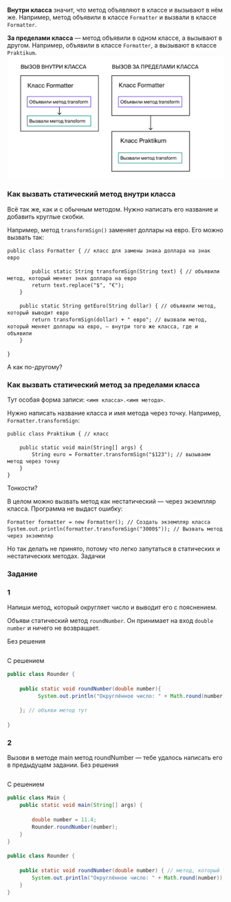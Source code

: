 **Внутри класса** значит, что метод объявляют в классе и вызывают в нём же. Например, метод объявили в классе `Formatter` и вызвали в классе `Formatter`.

**За пределами класса** — метод объявили в одном классе, а вызывают в другом. Например, объявили в классе `Formatter`, а вызывают в классе `Praktikum`.
![img_7.png](img%2Fimg_7.png)

### Как вызвать статический метод внутри класса

Всё так же, как и с обычным методом. Нужно написать его название и добавить круглые скобки.

Например, метод `transformSign()` заменяет доллары на евро. Его можно вызвать так:
```
public class Formatter { // класс для замены знака доллара на знак евро

        public static String transformSign(String text) { // объявили метод, который меняет знак доллара на евро
        return text.replace("$", "€");
    }
    
    public static String getEuro(String dollar) { // объявили метод, который выводит евро
        return transformSign(dollar) + " евро"; // вызвали метод, который меняет доллары на евро, – внутри того же класса, где и объявили
    }
    
} 
```
А как по-другому?

### Как вызвать статический метод за пределами класса

Тут особая форма записи: `<имя класса>.<имя метода>`.

Нужно написать название класса и имя метода через точку. Например, `Formatter.transformSign`:
```
public class Praktikum { // класс

    public static void main(String[] args) {
        String euro = Formatter.transformSign("$123"); // вызываем метод через точку
    }
} 
```
Тонкости?

В целом можно вызвать метод как нестатический — через экземпляр класса. Программа не выдаст ошибку:
```
Formatter formatter = new Formatter(); // Создать экземпляр класса
System.out.println(formatter.transformSign("3000$")); // Вызвать метод через экземпляр 
```

Но так делать не принято, потому что легко запутаться в статических и нестатических методах.
Задачки

### Задание
### 1

Напиши метод, который округляет число и выводит его с пояснением.

Объяви статический метод `roundNumber`. Он принимает на вход `double number` и ничего не возвращает.

Без решения
```java

```

С решением
```java
public class Rounder {
    
    public static void roundNumber(double number){
          System.out.println("Округлённое число: " + Math.round(number)); // тело метода

    }; // объяви метод тут
    
}
```

### 2
Вызови в методе main метод roundNumber — тебе удалось написать его в предыдущем задании.
Без решения
```java

```

С решением
```java
public class Main {
    public static void main(String[] args) {

        double number = 11.4;
        Rounder.roundNumber(number);
    }
}

public class Rounder {

    public static void roundNumber(double number) { // метод, который тебе уже удалось написать
        System.out.println("Округлённое число: " + Math.round(number));
    }
}
```